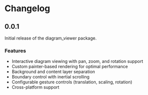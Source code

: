 # Changelog

## 0.0.1

Initial release of the diagram_viewer package.

### Features

* Interactive diagram viewing with pan, zoom, and rotation support
* Custom painter-based rendering for optimal performance
* Background and content layer separation
* Boundary control with inertial scrolling
* Configurable gesture controls (translation, scaling, rotation)
* Cross-platform support
